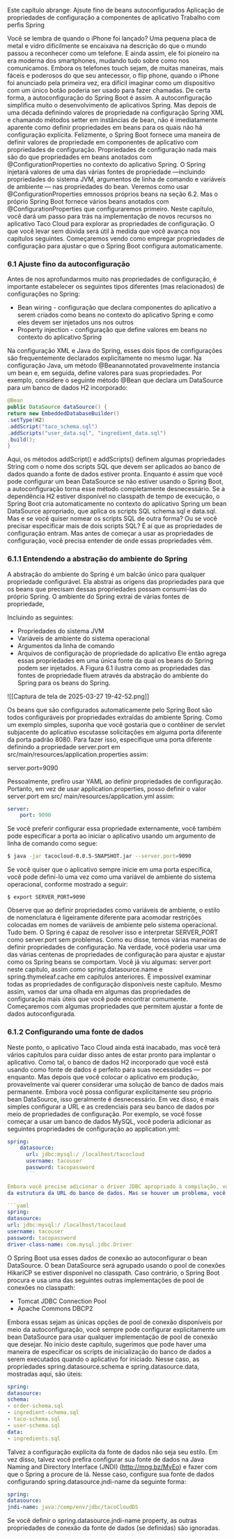 Este capítulo abrange:
	Ajsute fino de beans autoconfigurados
	Aplicação de propriedades de configuração a componentes de aplicativo
	Trabalho com perfis Spring

Você se lembra de quando o iPhone foi lançado? Uma pequena placa de metal e vidro dificilmente se encaixava na descrição do que o mundo passou a reconhecer como um telefone. E ainda assim, ele foi pioneiro na era moderna dos smartphones, mudando tudo sobre como nos comunicamos. Embora os telefones touch sejam, de muitas maneiras, mais fáceis e poderosos do que seu antecessor, o flip phone, quando o iPhone foi anunciado pela primeira vez, era difícil imaginar como um dispositivo com um único botão poderia ser usado para fazer chamadas. De certa forma, a autoconfiguração do Spring Boot é assim. A autoconfiguração simplifica muito o desenvolvimento de aplicativos Spring. Mas depois de uma década definindo valores de propriedade na configuração Spring XML e chamando métodos setter em instâncias de bean, não é imediatamente aparente como definir propriedades em beans para os quais não há configuração explícita. Felizmente, o Spring Boot fornece uma maneira de definir valores de propriedade em componentes de aplicativo com propriedades de configuração. Propriedades de configuração nada mais são do que propriedades em beans anotados com @ConfigurationProperties no contexto do aplicativo Spring. O Spring injetará valores de uma das várias fontes de propriedade —incluindo propriedades do sistema JVM, argumentos de linha de comando e variáveis ​​de ambiente — nas propriedades do bean. Veremos como usar @ConfigurationProperties emnossos próprios beans na seção 6.2. Mas o próprio Spring Boot fornece vários beans anotados com @ConfigurationProperties que configuraremos primeiro.
Neste capítulo, você dará um passo para trás na implementação de novos recursos no aplicativo Taco Cloud para explorar as propriedades de configuração. O que você levar sem dúvida será útil à medida que você avança nos capítulos seguintes.
Começaremos vendo como empregar propriedades de configuração para ajustar o que o Spring Boot configura automaticamente.

### 6.1 Ajuste fino da autoconfiguração
Antes de nos aprofundarmos muito nas propriedades de configuração, é importante estabelecer os seguintes tipos diferentes (mas relacionados) de configurações no Spring:
- Bean wiring - configuração que declara componentes do aplicativo a serem criados como beans no contexto do aplicativo Spring e como eles devem ser injetados uns nos outros
- Property injection - configuração que define valores em beans no contexto do aplicativo Spring

Na configuração XML e Java do Spring, esses dois tipos de configurações são frequentemente declarados explicitamente no mesmo lugar. Na configuração Java, um método @Beanannotated
provavelmente instancia um bean e, em seguida, define valores para suas propriedades. Por exemplo, considere o seguinte método @Bean que declara um DataSource para um
banco de dados H2 incorporado:

```java
@Bean
public DataSource dataSource() {
return new EmbeddedDatabaseBuilder()
.setType(H2)
.addScript("taco_schema.sql")
.addScripts("user_data.sql", "ingredient_data.sql")
.build();
}
```

Aqui, os métodos addScript() e addScripts() definem algumas propriedades String com o nome dos scripts SQL que devem ser aplicados ao banco de dados quando a fonte de dados estiver
pronta. Enquanto é assim que você pode configurar um bean DataSource se não estiver usando o Spring Boot, a autoconfiguração torna esse método completamente desnecessário.
Se a dependência H2 estiver disponível no classpath de tempo de execução, o Spring Boot cria automaticamente no contexto do aplicativo Spring um bean DataSource apropriado, que aplica os scripts SQL schema.sql e data.sql. Mas e se você quiser nomear os scripts SQL de outra forma? Ou se você precisar especificar mais de dois scripts SQL? É aí que as propriedades de configuração entram.
Mas antes de começar a usar as propriedades de configuração, você precisa entender de onde essas propriedades vêm.

### 6.1.1 Entendendo a abstração do ambiente do Spring

A abstração do ambiente do Spring é um balcão único para qualquer propriedade configurável. Ela abstrai as origens das propriedades para que os beans que precisam dessas propriedades possam consumi-las do próprio Spring. O ambiente do Spring extrai de várias fontes de propriedade,

Incluindo as seguintes:
- Propriedades do sistema JVM
- Variáveis ​​de ambiente do sistema operacional
-  Argumentos da linha de comando
- Arquivos de configuração de propriedade do aplicativo
Ele então agrega essas propriedades em uma única fonte da qual os beans do Spring podem ser injetados. A Figura 6.1 ilustra como as propriedades das fontes de propriedade fluem através da abstração do ambiente do Spring para os beans do Spring.


![[Captura de tela de 2025-03-27 19-42-52.png]]

Os beans que são configurados automaticamente pelo Spring Boot são todos configuráveis ​​por propriedades extraídas do ambiente Spring. Como um exemplo simples, suponha que você
gostaria que o contêiner de servlet subjacente do aplicativo escutasse solicitações em alguma porta diferente da porta padrão 8080. Para fazer isso, especifique uma porta diferente definindo
a propriedade server.port em src/main/resources/application.properties assim:

server.port=9090

Pessoalmente, prefiro usar YAML ao definir propriedades de configuração. Portanto, em vez de usar application.properties, posso definir o valor server.port em src/
main/resources/application.yml assim:

```yaml
server:
	port: 9090
```

Se você preferir configurar essa propriedade externamente, você também pode especificar a porta ao iniciar o aplicativo usando um argumento de linha de comando como segue:

```bash
$ java -jar tacocloud-0.0.5-SNAPSHOT.jar --server.port=9090
```


Se você quiser que o aplicativo sempre inicie em uma porta específica, você pode defini-lo uma vez como uma variável de ambiente do sistema operacional, conforme mostrado a seguir:

```shell
$ export SERVER_PORT=9090
```

Observe que ao definir propriedades como variáveis ​​de ambiente, o estilo de nomenclatura é ligeiramente diferente para acomodar restrições colocadas em nomes de variáveis ​​de ambiente pelo sistema operacional. Tudo bem. O Spring é capaz de resolver isso e interpretar SERVER_PORT como server.port sem problemas. Como eu disse, temos várias maneiras de definir propriedades de configuração. Na verdade, você poderia usar uma das várias centenas de propriedades de configuração para ajustar e ajustar como os Spring beans se comportam. Você já viu algumas: server.port neste capítulo, assim como spring.datasource.name e spring.thymeleaf.cache em capítulos anteriores.
É impossível examinar todas as propriedades de configuração disponíveis neste capítulo. Mesmo assim, vamos dar uma olhada em algumas das propriedades de configuração mais úteis que você pode encontrar comumente. Começaremos com algumas propriedades que permitem ajustar a fonte de dados autoconfigurada.

### 6.1.2 Configurando uma fonte de dados

Neste ponto, o aplicativo Taco Cloud ainda está inacabado, mas você terá vários capítulos para cuidar disso antes de estar pronto para implantar o aplicativo. Como
tal, o banco de dados H2 incorporado que você está usando como fonte de dados é perfeito para suas necessidades — por enquanto. Mas depois que você colocar o aplicativo em produção, provavelmente vai querer considerar uma solução de banco de dados mais permanente. Embora você possa configurar explicitamente seu próprio bean DataSource, isso geralmente é
desnecessário. Em vez disso, é mais simples configurar a URL e as credenciais para seu banco de dados por meio de propriedades de configuração. Por exemplo, se você fosse começar a usar um banco de dados MySQL, você poderia adicionar as seguintes propriedades de configuração ao application.yml:

```yaml
spring:
	datasource:
	  url: jdbc:mysql:/ /localhost/tacocloud
	  username: tacouser
	  password: tacopassword
	  ```

Embora você precise adicionar o driver JDBC apropriado à compilação, você não normalmente precisará especificar a classe do driver JDBC — o Spring Boot pode descobrir isso a partir
da estrutura da URL do banco de dados. Mas se houver um problema, você pode tentar definir a propriedade spring.datasource.driver-class-name assim:

```yaml
spring:
datasource:
url: jdbc:mysql:/ /localhost/tacocloud
username: tacouser
password: tacopassword
driver-class-name: com.mysql.jdbc.Driver
```


O Spring Boot usa esses dados de conexão ao autoconfigurar o bean DataSource. O bean DataSource será agrupado usando o pool de conexões HikariCP se estiver disponível no classpath. Caso contrário, o Spring Boot procura e usa uma das seguintes outras implementações de pool de conexões no classpath:

-  Tomcat JDBC Connection Pool
- Apache Commons DBCP2

Embora essas sejam as únicas opções de pool de conexão disponíveis por meio da autoconfiguração, você sempre pode configurar explicitamente um bean DataSource para usar qualquer implementação de pool de conexão que desejar. No início deste capítulo, sugerimos que pode haver uma maneira de especificar os scripts de inicialização do banco de dados a serem executados quando o aplicativo for iniciado. Nesse caso, as propriedades spring.datasource.schema e spring.datasource.data, mostradas aqui, são úteis:

```yaml
spring:
datasource:
schema:
- order-schema.sql
- ingredient-schema.sql
- taco-schema.sql
- user-schema.sql
data:
- ingredients.sql
```

Talvez a configuração explícita da fonte de dados não seja seu estilo. Em vez disso, talvez você prefira configurar sua fonte de dados na Java Naming and Directory Interface (JNDI)
(http://mng.bz/MvEo) e fazer com que o Spring a procure de lá. Nesse caso, configure sua fonte de dados configurando spring.datasource.jndi-name da seguinte forma:

```yaml
spring:
datasource:
jndi-name: java:/comp/env/jdbc/tacoCloudDS
```

Se você definir o spring.datasource.jndi-name property, as outras propriedades de conexão da fonte de dados (se definidas) são ignoradas.